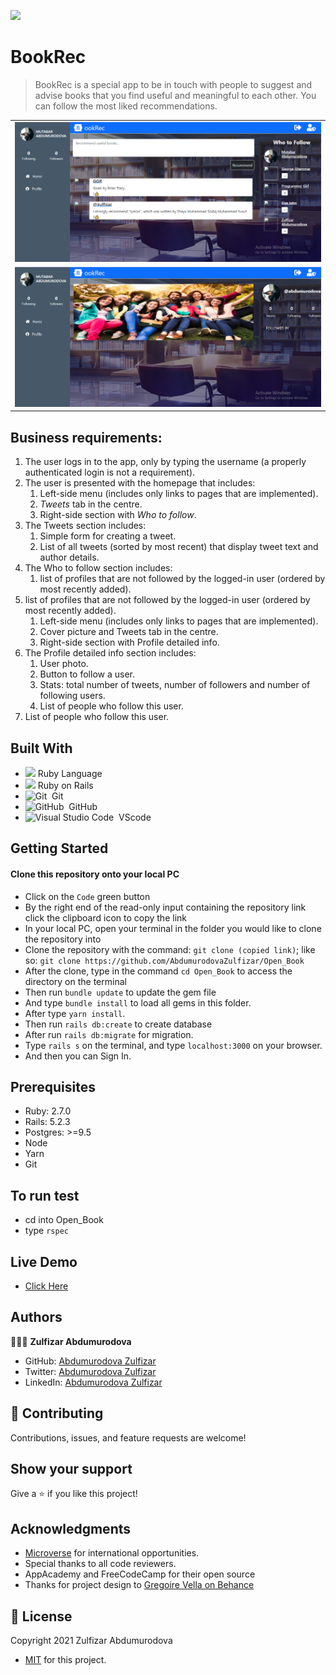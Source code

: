 ![](https://img.shields.io/badge/Microverse-blueviolet)

# BookRec

> BookRec is a special app to be in touch with people to suggest and advise books that you find useful and meaningful to each other. You can follow the most liked recommendations.
<table>
<tr><td> <img src="./app/assets/images/opinion.PNG" alt="Example" style="width: 100%;"> </td></tr>
<tr><td> <img src="./app/assets/images/profile.PNG" alt="Example" style="width: 100%;"> </td></tr>
   
</table>

## Business requirements:
1. The user logs in to the app, only by typing the username (a properly authenticated login is not a requirement).
2. The user is presented with the homepage that includes:
    1. Left-side menu (includes only links to pages that are implemented).
    2. *Tweets* tab in the centre.
    3. Right-side section with *Who to follow*.
3. The Tweets section includes:
    1. Simple form for creating a tweet.
    2. List of all tweets (sorted by most recent) that display tweet text and author details.
4. The Who to follow section includes:
    1. list of profiles that are not followed by the logged-in user (ordered by most recently added).
5. list of profiles that are not followed by the logged-in user (ordered by most recently added).
    1. Left-side menu (includes only links to pages that are implemented).
    2. Cover picture and Tweets tab in the centre.
    3. Right-side section with Profile detailed info.
6. The Profile detailed info section includes:
    1. User photo.
    2. Button to follow a user.
    3. Stats: total number of tweets, number of followers and number of following users.
    4. List of people who follow this user.
7. List of people who follow this user.

## Built With

- <code><img height="20" src="https://www.ruby-lang.org/images/header-ruby-logo.png"></code> Ruby Language <br>
-  <code><img height="20" src="https://rubyonrails.org/images/rails-logo.svg"></code> Ruby on Rails <br>
- ![Git](https://img.shields.io/badge/-Git-05122A?style=flat&logo=git)&nbsp; Git<br>
- ![GitHub](https://img.shields.io/badge/-GitHub-05122A?style=flat&logo=github)&nbsp; GitHub<br>
- ![Visual Studio Code](https://img.shields.io/badge/-Visual%20Studio%20Code-05122A?style=flat&logo=visual-studio-code&logoColor=007ACC)&nbsp; VScode

## Getting Started

#### Clone this repository onto your local PC

- Click on the `Code` green button
- By the right end of the read-only input containing the repository link click the clipboard icon to copy the link
- In your local PC, open your terminal in the folder you would like to clone the repository into
- Clone the repository with the command: `git clone (copied link)`; like so: `git clone https://github.com/AbdumurodovaZulfizar/Open_Book`
- After the clone, type in the command `cd Open_Book` to access the directory on the terminal
- Then run `bundle update` to update the gem file
- And type `bundle install` to load all gems in this folder.
- After type `yarn install`.
- Then run `rails db:create` to create database
- After run `rails db:migrate` for migration.
- Type `rails s` on the terminal, and type `localhost:3000` on your browser.
- And then you can Sign In.

## Prerequisites
- Ruby: 2.7.0
- Rails: 5.2.3 
- Postgres: >=9.5
- Node
- Yarn
- Git

## To run test
- cd into Open_Book
- type `rspec`

## Live Demo

- [Click Here](https://greve-chaise-09553.herokuapp.com/)

## Authors

👩🏻‍💼 **Zulfizar Abdumurodova**

- GitHub: [Abdumurodova Zulfizar](https://github.com/AbdumurodovaZulfizar)
- Twitter: [Abdumurodova Zulfizar](https://twitter.com/Zulfiza70357085)
- LinkedIn: [Abdumurodova Zulfizar](https://www.linkedin.com/in/zulfizar-abdumurodova-a61527206/)

## 🤝 Contributing

Contributions, issues, and feature requests are welcome!


## Show your support

Give a ⭐️ if you like this project!

## Acknowledgments

- [Microverse](https://www.microverse.org/) for international opportunities.
- Special thanks to all code reviewers.
- AppAcademy and FreeCodeCamp for their open source
- Thanks for project design to [Gregoire Vella on Behance](https://www.behance.net/gregoirevella)

## 📝 License

Copyright 2021 Zulfizar Abdumurodova
- [MIT](https://github.com/AbdumurodovaZulfizar/Open_Book/blob/build_app/LICENSE) for this project.
